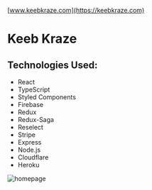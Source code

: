 [www.keebkraze.com](https://keebkraze.com)

# Keeb Kraze

## Technologies Used:

* React
* TypeScript
* Styled Components
* Firebase
* Redux
* Redux-Saga
* Reselect
* Stripe
* Express
* Node.js
* Cloudflare
* Heroku


![homepage](https://arthurhwang.dev/static/projects/keebkraze/screenshot-1.png)
